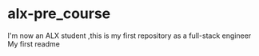 # alx-pre_course
I'm now an ALX student ,this is my first repository as a full-stack engineer
My first readme
